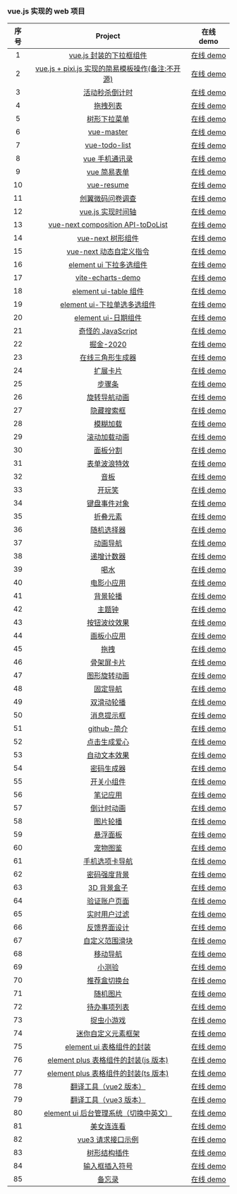 ### vue.js 实现的 web 项目

| 序号 |                                                   Project                                                    |                             在线 demo                             |
| :--: | :----------------------------------------------------------------------------------------------------------: | :---------------------------------------------------------------: |
|  1   |        [vue.js 封装的下拉框组件](https://github.com/eveningwater/my-web-projects/tree/master/vue/1/)         | [在线 demo](https://www.eveningwater.com/my-web-projects/vue/1/)  |
|  2   |   [vue.js + pixi.js 实现的简易模板操作(备注:不开源)](https://www.eveningwater.com/my-web-projects/vue/2/)    | [在线 demo](https://www.eveningwater.com/project/ledfinweb-demo/) |
|  3   |             [活动秒杀倒计时](https://github.com/eveningwater/my-web-projects/tree/master/vue/3/)             | [在线 demo](https://www.eveningwater.com/my-web-projects/vue/3/)  |
|  4   |                [拖拽列表](https://github.com/eveningwater/my-web-projects/tree/master/vue/4/)                | [在线 demo](https://www.eveningwater.com/my-web-projects/vue/4/)  |
|  5   |              [树形下拉菜单](https://github.com/eveningwater/my-web-projects/tree/master/vue/5/)              | [在线 demo](https://www.eveningwater.com/my-web-projects/vue/5/)  |
|  6   |               [vue-master](https://github.com/eveningwater/my-web-projects/tree/master/vue/6/)               | [在线 demo](https://www.eveningwater.com/my-web-projects/vue/6/)  |
|  7   |             [vue-todo-list](https://github.com/eveningwater/my-web-projects/tree/master/vue/7/)              | [在线 demo](https://www.eveningwater.com/my-web-projects/vue/7/)  |
|  8   |             [vue 手机通讯录](https://github.com/eveningwater/my-web-projects/tree/master/vue/8/)             | [在线 demo](https://www.eveningwater.com/my-web-projects/vue/8/)  |
|  9   |              [vue 简易表单](https://github.com/eveningwater/my-web-projects/tree/master/vue/9/)              | [在线 demo](https://www.eveningwater.com/my-web-projects/vue/9/)  |
|  10  |              [vue-resume](https://github.com/eveningwater/my-web-projects/tree/master/vue/10/)               | [在线 demo](https://www.eveningwater.com/my-web-projects/vue/10/) |
|  11  |           [创翼微码问卷调查](https://github.com/eveningwater/my-web-projects/tree/master/vue/11/)            | [在线 demo](https://www.eveningwater.com/my-web-projects/vue/11/) |
|  12  |           [vue.js 实现时间轴](https://github.com/eveningwater/my-web-projects/tree/master/vue/12/)           | [在线 demo](https://www.eveningwater.com/my-web-projects/vue/12/) |
|  13  |   [vue-next composition API-toDoList](https://github.com/eveningwater/my-web-projects/tree/master/vue/13/)   | [在线 demo](https://www.eveningwater.com/my-web-projects/vue/13/) |
|  14  |           [vue-next 树形组件](https://github.com/eveningwater/my-web-projects/tree/master/vue/14/)           | [在线 demo](https://www.eveningwater.com/my-web-projects/vue/14/) |
|  15  |        [vue-next 动态自定义指令](https://github.com/eveningwater/my-web-projects/tree/master/vue/15/)        | [在线 demo](https://www.eveningwater.com/my-web-projects/vue/15/) |
|  16  |        [element ui 下拉多选组件](https://github.com/eveningwater/my-web-projects/tree/master/vue/16/)        | [在线 demo](https://www.eveningwater.com/my-web-projects/vue/16/) |
|  17  |           [vite-echarts-demo](https://github.com/eveningwater/my-web-projects/tree/master/vue/17/)           | [在线 demo](https://www.eveningwater.com/my-web-projects/vue/17/) |
|  18  |         [element ui-table 组件](https://github.com/eveningwater/my-web-projects/tree/master/vue/18/)         | [在线 demo](https://www.eveningwater.com/my-web-projects/vue/18/) |
|  19  |      [element ui-下拉单选多选组件](https://github.com/eveningwater/my-web-projects/tree/master/vue/19/)      | [在线 demo](https://www.eveningwater.com/my-web-projects/vue/19/) |
|  20  |          [element ui-日期组件](https://github.com/eveningwater/my-web-projects/tree/master/vue/20/)          | [在线 demo](https://www.eveningwater.com/my-web-projects/vue/20/) |
|  21  |           [奇怪的 JavaScript](https://github.com/eveningwater/my-web-projects/tree/master/vue/21/)           | [在线 demo](https://www.eveningwater.com/my-web-projects/vue/21/) |
|  22  |               [掘金-2020](https://github.com/eveningwater/my-web-projects/tree/master/vue/22/)               | [在线 demo](https://www.eveningwater.com/my-web-projects/vue/22/) |
|  23  |           [在线三角形生成器](https://github.com/eveningwater/my-web-projects/tree/master/vue/23/)            | [在线 demo](https://www.eveningwater.com/my-web-projects/vue/23/) |
|  24  |               [扩展卡片](https://github.com/eveningwater/my-web-projects/tree/master/vue/24/)                | [在线 demo](https://www.eveningwater.com/my-web-projects/vue/24/) |
|  25  |                [步骤条](https://github.com/eveningwater/my-web-projects/tree/master/vue/25/)                 | [在线 demo](https://www.eveningwater.com/my-web-projects/vue/25/) |
|  26  |             [旋转导航动画](https://github.com/eveningwater/my-web-projects/tree/master/vue/26/)              | [在线 demo](https://www.eveningwater.com/my-web-projects/vue/26/) |
|  27  |              [隐藏搜索框](https://github.com/eveningwater/my-web-projects/tree/master/vue/27/)               | [在线 demo](https://www.eveningwater.com/my-web-projects/vue/27/) |
|  28  |               [模糊加载](https://github.com/eveningwater/my-web-projects/tree/master/vue/28/)                | [在线 demo](https://www.eveningwater.com/my-web-projects/vue/28/) |
|  29  |             [滚动加载动画](https://github.com/eveningwater/my-web-projects/tree/master/vue/29/)              | [在线 demo](https://www.eveningwater.com/my-web-projects/vue/29/) |
|  30  |               [面板分割](https://github.com/eveningwater/my-web-projects/tree/master/vue/30/)                | [在线 demo](https://www.eveningwater.com/my-web-projects/vue/30/) |
|  31  |             [表单波浪特效](https://github.com/eveningwater/my-web-projects/tree/master/vue/31/)              | [在线 demo](https://www.eveningwater.com/my-web-projects/vue/31/) |
|  32  |                 [音板](https://github.com/eveningwater/my-web-projects/tree/master/vue/32/)                  | [在线 demo](https://www.eveningwater.com/my-web-projects/vue/32/) |
|  33  |                [开玩笑](https://github.com/eveningwater/my-web-projects/tree/master/vue/33/)                 | [在线 demo](https://www.eveningwater.com/my-web-projects/vue/33/) |
|  34  |             [键盘事件对象](https://github.com/eveningwater/my-web-projects/tree/master/vue/34/)              | [在线 demo](https://www.eveningwater.com/my-web-projects/vue/34/) |
|  35  |               [折叠元素](https://github.com/eveningwater/my-web-projects/tree/master/vue/35/)                | [在线 demo](https://www.eveningwater.com/my-web-projects/vue/35/) |
|  36  |              [随机选择器](https://github.com/eveningwater/my-web-projects/tree/master/vue/36/)               | [在线 demo](https://www.eveningwater.com/my-web-projects/vue/36/) |
|  37  |               [动画导航](https://github.com/eveningwater/my-web-projects/tree/master/vue/37/)                | [在线 demo](https://www.eveningwater.com/my-web-projects/vue/37/) |
|  38  |              [递增计数器](https://github.com/eveningwater/my-web-projects/tree/master/vue/38/)               | [在线 demo](https://www.eveningwater.com/my-web-projects/vue/38/) |
|  39  |                 [喝水](https://github.com/eveningwater/my-web-projects/tree/master/vue/39/)                  | [在线 demo](https://www.eveningwater.com/my-web-projects/vue/39/) |
|  40  |              [电影小应用](https://github.com/eveningwater/my-web-projects/tree/master/vue/40/)               | [在线 demo](https://www.eveningwater.com/my-web-projects/vue/40/) |
|  41  |               [背景轮播](https://github.com/eveningwater/my-web-projects/tree/master/vue/41/)                | [在线 demo](https://www.eveningwater.com/my-web-projects/vue/41/) |
|  42  |                [主题钟](https://github.com/eveningwater/my-web-projects/tree/master/vue/42/)                 | [在线 demo](https://www.eveningwater.com/my-web-projects/vue/42/) |
|  43  |             [按钮波纹效果](https://github.com/eveningwater/my-web-projects/tree/master/vue/43/)              | [在线 demo](https://www.eveningwater.com/my-web-projects/vue/43/) |
|  44  |              [画板小应用](https://github.com/eveningwater/my-web-projects/tree/master/vue/44/)               | [在线 demo](https://www.eveningwater.com/my-web-projects/vue/44/) |
|  45  |                 [拖拽](https://github.com/eveningwater/my-web-projects/tree/master/vue/45/)                  | [在线 demo](https://www.eveningwater.com/my-web-projects/vue/45/) |
|  46  |              [骨架屏卡片](https://github.com/eveningwater/my-web-projects/tree/master/vue/46/)               | [在线 demo](https://www.eveningwater.com/my-web-projects/vue/46/) |
|  47  |             [图形旋转动画](https://github.com/eveningwater/my-web-projects/tree/master/vue/47/)              | [在线 demo](https://www.eveningwater.com/my-web-projects/vue/47/) |
|  48  |               [固定导航](https://github.com/eveningwater/my-web-projects/tree/master/vue/48/)                | [在线 demo](https://www.eveningwater.com/my-web-projects/vue/48/) |
|  49  |              [双滑动轮播](https://github.com/eveningwater/my-web-projects/tree/master/vue/49/)               | [在线 demo](https://www.eveningwater.com/my-web-projects/vue/49/) |
|  50  |              [消息提示框](https://github.com/eveningwater/my-web-projects/tree/master/vue/50/)               | [在线 demo](https://www.eveningwater.com/my-web-projects/vue/50/) |
|  51  |              [github-简介](https://github.com/eveningwater/my-web-projects/tree/master/vue/51/)              | [在线 demo](https://www.eveningwater.com/my-web-projects/vue/51/) |
|  52  |             [点击生成爱心](https://github.com/eveningwater/my-web-projects/tree/master/vue/52/)              | [在线 demo](https://www.eveningwater.com/my-web-projects/vue/52/) |
|  53  |             [自动文本效果](https://github.com/eveningwater/my-web-projects/tree/master/vue/53/)              | [在线 demo](https://www.eveningwater.com/my-web-projects/vue/53/) |
|  54  |              [密码生成器](https://github.com/eveningwater/my-web-projects/tree/master/vue/54/)               | [在线 demo](https://www.eveningwater.com/my-web-projects/vue/54/) |
|  55  |              [开关小组件](https://github.com/eveningwater/my-web-projects/tree/master/vue/55/)               | [在线 demo](https://www.eveningwater.com/my-web-projects/vue/55/) |
|  56  |               [笔记应用](https://github.com/eveningwater/my-web-projects/tree/master/vue/56/)                | [在线 demo](https://www.eveningwater.com/my-web-projects/vue/56/) |
|  57  |              [倒计时动画](https://github.com/eveningwater/my-web-projects/tree/master/vue/57/)               | [在线 demo](https://www.eveningwater.com/my-web-projects/vue/57/) |
|  58  |               [图片轮播](https://github.com/eveningwater/my-web-projects/tree/master/vue/58/)                | [在线 demo](https://www.eveningwater.com/my-web-projects/vue/58/) |
|  59  |               [悬浮面板](https://github.com/eveningwater/my-web-projects/tree/master/vue/59/)                | [在线 demo](https://www.eveningwater.com/my-web-projects/vue/59/) |
|  60  |               [宠物图鉴](https://github.com/eveningwater/my-web-projects/tree/master/vue/60/)                | [在线 demo](https://www.eveningwater.com/my-web-projects/vue/60/) |
|  61  |            [手机选项卡导航](https://github.com/eveningwater/my-web-projects/tree/master/vue/61/)             | [在线 demo](https://www.eveningwater.com/my-web-projects/vue/61/) |
|  62  |             [密码强度背景](https://github.com/eveningwater/my-web-projects/tree/master/vue/62/)              | [在线 demo](https://www.eveningwater.com/my-web-projects/vue/62/) |
|  63  |              [3D 背景盒子](https://github.com/eveningwater/my-web-projects/tree/master/vue/63/)              | [在线 demo](https://www.eveningwater.com/my-web-projects/vue/63/) |
|  64  |             [验证账户页面](https://github.com/eveningwater/my-web-projects/tree/master/vue/64/)              | [在线 demo](https://www.eveningwater.com/my-web-projects/vue/64/) |
|  65  |             [实时用户过滤](https://github.com/eveningwater/my-web-projects/tree/master/vue/65/)              | [在线 demo](https://www.eveningwater.com/my-web-projects/vue/65/) |
|  66  |             [反馈界面设计](https://github.com/eveningwater/my-web-projects/tree/master/vue/66/)              | [在线 demo](https://www.eveningwater.com/my-web-projects/vue/66/) |
|  67  |            [自定义范围滑块](https://github.com/eveningwater/my-web-projects/tree/master/vue/67/)             | [在线 demo](https://www.eveningwater.com/my-web-projects/vue/67/) |
|  68  |               [移动导航](https://github.com/eveningwater/my-web-projects/tree/master/vue/68/)                | [在线 demo](https://www.eveningwater.com/my-web-projects/vue/68/) |
|  69  |                [小测验](https://github.com/eveningwater/my-web-projects/tree/master/vue/69/)                 | [在线 demo](https://www.eveningwater.com/my-web-projects/vue/69/) |
|  70  |             [推荐盒切换台](https://github.com/eveningwater/my-web-projects/tree/master/vue/70/)              | [在线 demo](https://www.eveningwater.com/my-web-projects/vue/70/) |
|  71  |               [随机图片](https://github.com/eveningwater/my-web-projects/tree/master/vue/71/)                | [在线 demo](https://www.eveningwater.com/my-web-projects/vue/71/) |
|  72  |             [待办事项列表](https://github.com/eveningwater/my-web-projects/tree/master/vue/72/)              | [在线 demo](https://www.eveningwater.com/my-web-projects/vue/72/) |
|  73  |              [捉虫小游戏](https://github.com/eveningwater/my-web-projects/tree/master/vue/73/)               | [在线 demo](https://www.eveningwater.com/my-web-projects/vue/73/) |
|  74  |          [迷你自定义元素框架](https://github.com/eveningwater/my-web-projects/tree/master/vue/74/)           | [在线 demo](https://www.eveningwater.com/my-web-projects/vue/74/) |
|  75  |       [element ui 表格组件的封装](https://github.com/eveningwater/my-web-projects/tree/master/vue/75/)       | [在线 demo](https://www.eveningwater.com/my-web-projects/vue/75/) |
|  76  | [element plus 表格组件的封装(js 版本)](https://github.com/eveningwater/my-web-projects/tree/master/vue/76/)  | [在线 demo](https://www.eveningwater.com/my-web-projects/vue/76/) |
|  77  | [element plus 表格组件的封装(ts 版本)](https://github.com/eveningwater/my-web-projects/tree/master/vue/77/)  | [在线 demo](https://www.eveningwater.com/my-web-projects/vue/77/) |
|  78  |         [翻译工具（vue2 版本）](https://github.com/eveningwater/my-web-projects/tree/master/vue/78/)         | [在线 demo](https://www.eveningwater.com/my-web-projects/vue/78/) |
|  79  |         [翻译工具（vue3 版本）](https://github.com/eveningwater/my-web-projects/tree/master/vue/79/)         | [在线 demo](https://www.eveningwater.com/my-web-projects/vue/79/) |
|  80  | [element ui 后台管理系统（切换中英文）](https://github.com/eveningwater/my-web-projects/tree/master/vue/80/) | [在线 demo](https://www.eveningwater.com/my-web-projects/vue/80/) |
|  81  |              [美女连连看](https://github.com/eveningwater/my-web-projects/tree/master/vue/81/)               | [在线 demo](https://www.eveningwater.com/my-web-projects/vue/81/) |
|  82  |           [vue3 请求接口示例](https://github.com/eveningwater/my-web-projects/tree/master/vue/82/)           | [在线 demo](https://www.eveningwater.com/my-web-projects/vue/82/) |
|  83  |             [树形结构插件](https://github.com/eveningwater/my-web-projects/tree/master/vue/83/)              | [在线 demo](https://www.eveningwater.com/my-web-projects/vue/83/) |
|  84  |            [输入框插入符号](https://github.com/eveningwater/my-web-projects/tree/master/vue/84/)             | [在线 demo](https://www.eveningwater.com/my-web-projects/vue/84/) |
|  85  |            [备忘录](https://github.com/eveningwater/my-web-projects/tree/master/vue/85/)             | [在线 demo](https://www.eveningwater.com/my-web-projects/vue/85/) |